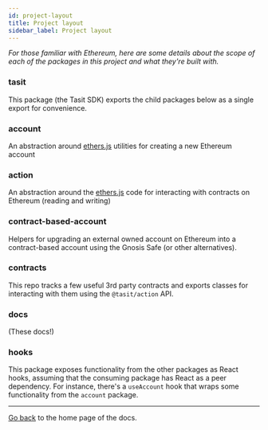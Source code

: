 ```yaml
---
id: project-layout
title: Project layout
sidebar_label: Project layout
---
```


_For those familiar with Ethereum, here are some details about the scope of each of the packages in this project and what they're built with._

### tasit
This package (the Tasit SDK) exports the child packages below as a single export for convenience.

### account
An abstraction around [ethers.js](https://github.com/ethers-io/ethers.js) utilities for creating a new Ethereum account

### action
An abstraction around the [ethers.js](https://github.com/ethers-io/ethers.js) code for interacting with contracts on Ethereum (reading and writing)

### contract-based-account
Helpers for upgrading an external owned account on Ethereum into a contract-based account using the Gnosis Safe (or other alternatives).

### contracts
This repo tracks a few useful 3rd party contracts and exports classes for interacting with them using the `@tasit/action` API.

### docs
(These docs!)

### hooks
This package exposes functionality from the other packages as React hooks, assuming that the consuming package has React as a peer dependency. For instance, there's a `useAccount` hook that wraps some functionality from the `account` package.

---

[Go back](Home.md) to the home page of the docs.
